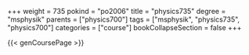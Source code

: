 +++
weight = 735
pokind = "po2006"
title = "physics735"
degree = "msphysik"
parents = ["physics700"]
tags = ["msphysik", "physics735", "physics700"]
categories = ["course"]
bookCollapseSection = false
+++

{{< genCoursePage >}}

